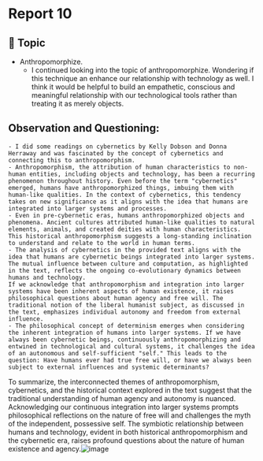 # Report 10


## 💭 Topic

- Anthropomorphize.
	- I continued looking into the topic of anthropomorphize. Wondering if this technique an enhance our relationship with technology as well. I think it would be helpful to build an empathetic, conscious and meaningful relationship with our technological tools rather than treating it as merely objects.


## Observation and Questioning:
	- I did some readings on cybernetics by Kelly Dobson and Donna Herraway and was fascinated by the concept of cybernetics and connecting this to anthropomorphism. 
	- Anthropomorphism, the attribution of human characteristics to non-human entities, including objects and technology, has been a recurring phenomenon throughout history. Even before the term "cybernetics" emerged, humans have anthropomorphized things, imbuing them with human-like qualities. In the context of cybernetics, this tendency takes on new significance as it aligns with the idea that humans are integrated into larger systems and processes.
	- Even in pre-cybernetic eras, humans anthropomorphized objects and phenomena. Ancient cultures attributed human-like qualities to natural elements, animals, and created deities with human characteristics. This historical anthropomorphism suggests a long-standing inclination to understand and relate to the world in human terms.
	- The analysis of cybernetics in the provided text aligns with the idea that humans are cybernetic beings integrated into larger systems. The mutual influence between culture and computation, as highlighted in the text, reflects the ongoing co-evolutionary dynamics between humans and technology.
	If we acknowledge that anthropomorphism and integration into larger systems have been inherent aspects of human existence, it raises philosophical questions about human agency and free will. The traditional notion of the liberal humanist subject, as discussed in the text, emphasizes individual autonomy and freedom from external influence.
	- The philosophical concept of determinism emerges when considering the inherent integration of humans into larger systems. If we have always been cybernetic beings, continuously anthropomorphizing and entwined in technological and cultural systems, it challenges the idea of an autonomous and self-sufficient "self." This leads to the question: Have humans ever had true free will, or have we always been subject to external influences and systemic determinants?
To summarize, the interconnected themes of anthropomorphism, cybernetics, and the historical context explored in the text suggest that the traditional understanding of human agency and autonomy is nuanced. Acknowledging our continuous integration into larger systems prompts philosophical reflections on the nature of free will and challenges the myth of the independent, possessive self. The symbiotic relationship between humans and technology, evident in both historical anthropomorphism and the cybernetic era, raises profound questions about the nature of human existence and agency.![image](https://github.com/Berkeley-MDes/tdf-fa23-giakirk/assets/143003508/59da7890-11cc-461a-9fac-c36c59059c62)

